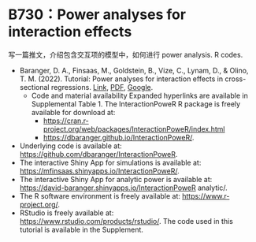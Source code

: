 # B730：Power analyses for interaction effects

写一篇推文，介绍包含交互项的模型中，如何进行 power analysis. R codes.

- Baranger, D. A., Finsaas, M., Goldstein, B., Vize, C., Lynam, D., & Olino, T. M. (2022). Tutorial: Power analyses for interaction effects in cross-sectional regressions. [Link](https://doi.org/10.31234/osf.io/5ptd7), [PDF](http://sci-hub.ren/10.31234/osf.io/5ptd7), [Google](<https://scholar.google.com/scholar?q=>).
  - Code and material availability Expanded hyperlinks are available in Supplemental Table 1. The InteractionPoweR R package is freely available for download at: 
    - https://cran.r-project.org/web/packages/InteractionPoweR/index.html
    - https://dbaranger.github.io/InteractionPoweR/. 
- Underlying code is available at: https://github.com/dbaranger/InteractionPoweR. 
- The interactive Shiny App for simulations is available at: https://mfinsaas.shinyapps.io/InteractionPoweR/.
-  The interactive Shiny App for analytic power is available at: https://david-baranger.shinyapps.io/InteractionPoweR analytic/. 
-  The R software environment is freely available at: https://www.r-project.org/. 
-  RStudio is freely available at: https://www.rstudio.com/products/rstudio/. The code used in this tutorial is available in the Supplement.
